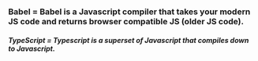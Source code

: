 ### Babel = Babel is a Javascript compiler that takes your modern JS code and returns  browser compatible JS (older JS code).
##### TypeScript =  Typescript is a superset of Javascript that compiles down to Javascript.
